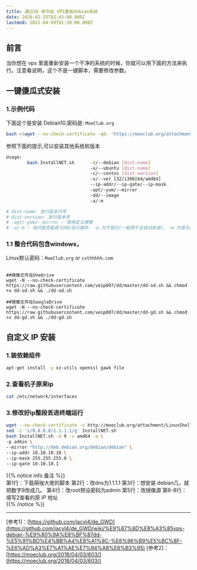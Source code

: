 ```yaml
---
title: 通过dd 命令给 VPS重装debian系统
date: 2020-02-25T02:43:00.000Z
lastmod: 2021-04-09T01:10:00.000Z
---
```


##   前言  

当你想在 vps 里面重新安装一个干净的系统的时候，你就可以用下面的方法来执行。注意看说明，这个不是一键脚本，需要修改参数。

## 一键傻瓜式安装

### 1.示例代码

下面这个是安装 Debian10,密码是: `MoeClub.org`

```bash
bash <(wget --no-check-certificate -qO- 'https://moeclub.org/attachment/LinuxShell/InstallNET.sh') -d 10 -v 64 -a
```
参照下面的提示,可以安装其他系统和版本

```bash
Usage:
        bash InstallNET.sh      -d/--debian [dist-name]
                                -u/--ubuntu [dist-name]
                                -c/--centos [dist-version]
                                -v/--ver [32/i386|64/amd64]
                                --ip-addr/--ip-gate/--ip-mask
                                -apt/-yum/--mirror
                                -dd/--image
                                -a/-m

# dist-name: 发行版本代号
# dist-version: 发行版本号
# -apt/-yum/--mirror : 使用定义镜像
# -a/-m : 询问是否能进入VNC自行操作. -a 为不提示(一般用于全自动安装), -m 为提示.
```

### 1.1 整合代码包含windows， 

Linux默认密码：`MoeClub.org`  or  `cxthhhhh.com` 


```

##镜像文件在OneDrive
wget -N --no-check-certificate https://raw.githubusercontent.com/veip007/dd/master/dd-od.sh && chmod +x dd-od.sh && ./dd-od.sh

##镜像文件在GoogleDrive
wget -N --no-check-certificate https://raw.githubusercontent.com/veip007/dd/master/dd-gd.sh && chmod +x dd-gd.sh && ./dd-gd.sh
```



## 自定义 IP 安装

### 1.装依赖组件

```bash
apt-get install -y xz-utils openssl gawk file
```
### 2.查看机子原来ip
```bash
cat /etc/network/interfaces
```
### 3.修改好ip整段丢进终端运行 

```bash
wget --no-check-certificate -c http://moeclub.org/attachment/LinuxShell/InstallNET.sh
sed -i 's/8.8.8.8/1.1.1.1/g' InstallNET.sh
bash InstallNET.sh -d 9 -v amd64 -a \
-p admin \
--mirror "http://deb.debian.org/debian/debian" \
--ip-addr 10.10.10.10 \
--ip-mask 255.255.255.0 \
--ip-gate 10.10.10.1
```
{{% notice info 备注 %}}  
第1行：下载萌咖大佬的脚本
第2行：改dns为1.1.1.1
第3行：想安装 debian几，就把数字9改成几。
第4行：改root预设密码为admin
第5行：改镜像源
第6-8行：填写2查看的原 IP 地址  
{{% /notice %}}

---------------------------
[参考1]：[https://github.com/jacyl4/de_GWD](https://github.com/jacyl4/de_GWD/wiki/%E9%87%8D%E8%A3%85vps-debian-%E9%80%9A%E8%BF%87dd-%E5%91%BD%E4%BB%A4%E8%A1%8C-%E6%96%B9%E5%BC%8F-%E6%AD%A3%E7%A1%AE%E7%94%A8%E6%B3%95)
[参考2]：[https://moeclub.org/2018/04/03/603/](https://moeclub.org/2018/04/03/603/)
